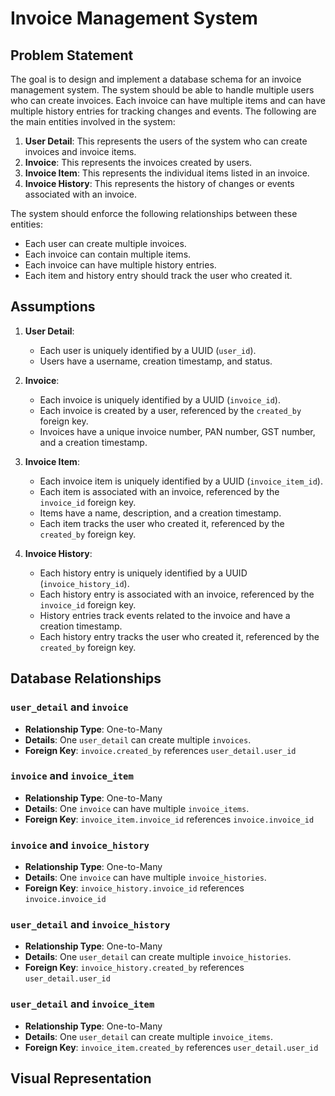 # Invoice Management System 

## Problem Statement

The goal is to design and implement a database schema for an invoice management system. The system should be able to handle multiple users who can create invoices. Each invoice can have multiple items and can have multiple history entries for tracking changes and events. The following are the main entities involved in the system:

1. **User Detail**: This represents the users of the system who can create invoices and invoice items.
2. **Invoice**: This represents the invoices created by users.
3. **Invoice Item**: This represents the individual items listed in an invoice.
4. **Invoice History**: This represents the history of changes or events associated with an invoice.

The system should enforce the following relationships between these entities:

- Each user can create multiple invoices.
- Each invoice can contain multiple items.
- Each invoice can have multiple history entries.
- Each item and history entry should track the user who created it.

## Assumptions

1. **User Detail**:
   - Each user is uniquely identified by a UUID (`user_id`).
   - Users have a username, creation timestamp, and status.

2. **Invoice**:
   - Each invoice is uniquely identified by a UUID (`invoice_id`).
   - Each invoice is created by a user, referenced by the `created_by` foreign key.
   - Invoices have a unique invoice number, PAN number, GST number, and a creation timestamp.

3. **Invoice Item**:
   - Each invoice item is uniquely identified by a UUID (`invoice_item_id`).
   - Each item is associated with an invoice, referenced by the `invoice_id` foreign key.
   - Items have a name, description, and a creation timestamp.
   - Each item tracks the user who created it, referenced by the `created_by` foreign key.

4. **Invoice History**:
   - Each history entry is uniquely identified by a UUID (`invoice_history_id`).
   - Each history entry is associated with an invoice, referenced by the `invoice_id` foreign key.
   - History entries track events related to the invoice and have a creation timestamp.
   - Each history entry tracks the user who created it, referenced by the `created_by` foreign key.

## Database Relationships

### `user_detail` and `invoice`
- **Relationship Type**: One-to-Many
- **Details**: One `user_detail` can create multiple `invoices`.
- **Foreign Key**: `invoice.created_by` references `user_detail.user_id`

### `invoice` and `invoice_item`
- **Relationship Type**: One-to-Many
- **Details**: One `invoice` can have multiple `invoice_items`.
- **Foreign Key**: `invoice_item.invoice_id` references `invoice.invoice_id`

### `invoice` and `invoice_history`
- **Relationship Type**: One-to-Many
- **Details**: One `invoice` can have multiple `invoice_histories`.
- **Foreign Key**: `invoice_history.invoice_id` references `invoice.invoice_id`

### `user_detail` and `invoice_history`
- **Relationship Type**: One-to-Many
- **Details**: One `user_detail` can create multiple `invoice_histories`.
- **Foreign Key**: `invoice_history.created_by` references `user_detail.user_id`

### `user_detail` and `invoice_item`
- **Relationship Type**: One-to-Many
- **Details**: One `user_detail` can create multiple `invoice_items`.
- **Foreign Key**: `invoice_item.created_by` references `user_detail.user_id`

## Visual Representation


